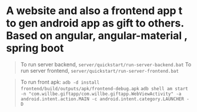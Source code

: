 # A website and also a frontend app t to gen android app as gift to others. Based on angular, angular-material , spring boot


> To run server backend, `server/quickstart/run-server-backend.bat`
> To run server frontend,
 `server/quickstart/run-server-frontend.bat`

> To run front apk:
  `adb -d install frontend/build/outputs/apk/frontend-debug.apk`
  `adb shell am start -n "com.willbe.giftapp/com.willbe.giftapp.WebViewActivity" -a android.intent.action.MAIN -c android.intent.category.LAUNCHER -D`
  